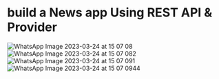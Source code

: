 # build a News app Using REST API & Provider
![WhatsApp Image 2023-03-24 at 15 07 08](https://user-images.githubusercontent.com/115716624/227483749-47ee9ba6-742c-46db-8667-b0b93ea34db5.jpg)
![WhatsApp Image 2023-03-24 at 15 07 082](https://user-images.githubusercontent.com/115716624/227483759-412199f9-629e-497b-9e14-566764d4ed20.jpg)
![WhatsApp Image 2023-03-24 at 15 07 091](https://user-images.githubusercontent.com/115716624/227483769-264b7182-55ba-41ab-9d83-ec6ea95fc230.jpg)
![WhatsApp Image 2023-03-24 at 15 07 0944](https://user-images.githubusercontent.com/115716624/227483779-1b25aeb4-3e2a-425a-bd70-aa1de4858733.jpg)
